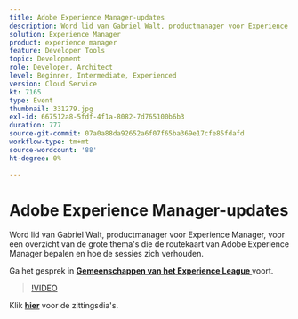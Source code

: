 ```yaml
---
title: Adobe Experience Manager-updates
description: Word lid van Gabriel Walt, productmanager voor Experience Manager, voor een overzicht van de grote thema's die de routekaart van Adobe Experience Manager bepalen en hoe de sessies zich verhouden. Deze sessie is afgeleverd als onderdeel van de Adobe Developers Live Content-gebeurtenis.
solution: Experience Manager
product: experience manager
feature: Developer Tools
topic: Development
role: Developer, Architect
level: Beginner, Intermediate, Experienced
version: Cloud Service
kt: 7165
type: Event
thumbnail: 331279.jpg
exl-id: 667512a8-5fdf-4f1a-8082-7d765100b6b3
duration: 777
source-git-commit: 07a0a88da92652a6f07f65ba369e17cfe85fdafd
workflow-type: tm+mt
source-wordcount: '88'
ht-degree: 0%

---
```


# Adobe Experience Manager-updates

Word lid van Gabriel Walt, productmanager voor Experience Manager, voor een overzicht van de grote thema&#39;s die de routekaart van Adobe Experience Manager bepalen en hoe de sessies zich verhouden.

Ga het gesprek in **[Gemeenschappen van het Experience League ](https://adobe.ly/36Yd3v6)** voort.

>[!VIDEO](https://video.tv.adobe.com/v/331279/?quality=12&learn=on&hidetitle=true)

Klik **[hier](/help/adobe-developers-live/assets/experience-manager-updates.pdf)** voor de zittingsdia&#39;s.
